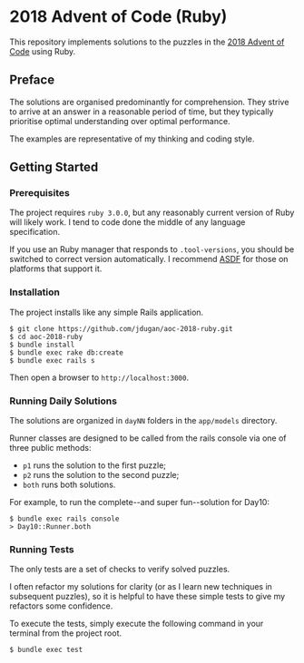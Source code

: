 # 2018 Advent of Code (Ruby)

This repository implements solutions to the puzzles in the
[2018 Advent of Code](https://adventofcode.com/2018) using Ruby.


## Preface

The solutions are organised predominantly for comprehension. They strive to arrive at an
answer in a reasonable period of time, but they typically prioritise optimal understanding
over optimal performance.

The examples are representative of my thinking and coding style.


## Getting Started

### Prerequisites

The project requires `ruby 3.0.0`, but any reasonably current version of
Ruby will likely work.  I tend to code done the middle of any language
specification.

If you use an Ruby manager that responds to `.tool-versions`, you should
be switched to correct version automatically. I recommend [ASDF](https://github.com/asdf-vm/asdf)
for those on platforms that support it.


### Installation

The project installs like any simple Rails application.

```
$ git clone https://github.com/jdugan/aoc-2018-ruby.git
$ cd aoc-2018-ruby
$ bundle install
$ bundle exec rake db:create
$ bundle exec rails s
```

Then open a browser to `http://localhost:3000`.


### Running Daily Solutions

The solutions are organized in `dayNN` folders in the `app/models` directory.

Runner classes are designed to be called from the rails console via one of
three public methods:

- `p1` runs the solution to the first puzzle;
- `p2` runs the solution to the second puzzle;
- `both` runs both solutions.

For example, to run the complete--and super fun--solution for Day10:

```
$ bundle exec rails console
> Day10::Runner.both
```

### Running Tests

The only tests are a set of checks to verify solved puzzles.

I often refactor my solutions for clarity (or as I learn new
techniques in subsequent puzzles), so it is helpful to have
these simple tests to give my refactors some confidence.

To execute the tests, simply execute the following command in
your terminal from the project root.

```
$ bundle exec test
```

